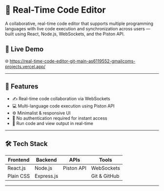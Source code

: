 # 🧠 Real-Time Code Editor

A collaborative, real-time code editor that supports multiple programming languages with live code execution and synchronization across users — built using React, Node.js, WebSockets, and the Piston API.

## 🚀 Live Demo
🌐 https://real-time-code-editor-git-main-as6119552-gmailcoms-projects.vercel.app/

---

## 📌 Features

- ✍️ Real-time code collaboration via WebSockets
- 💻 Multi-language code execution using Piston API
- ⚙️ Minimalist & responsive UI
- 🚫 No authentication required for instant access
- 🧪 Run code and view output in real-time

---

## 🛠 Tech Stack

| Frontend  | Backend  | APIs       | Tools        |
|-----------|----------|------------|--------------|
| React.js  | Node.js  | Piston API | WebSockets   |
| Plain CSS | Express.js |            | Git & GitHub |

---


